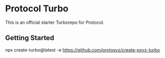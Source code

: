 # Protocol Turbo

This is an official starter Turborepo for Protocol.

## Getting Started

npx create-turbo@latest -e https://github.com/protoxyz/create-pxyz-turbo

